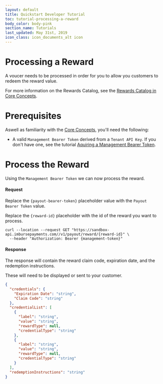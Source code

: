 ```yaml
---
layout: default
title: Quickstart Developer Tutorial
toc: tutorial-processing-a-reward
body_color: body-pink
section_name: Tutorials
last_updated: May 31st, 2019
icon_class: icon_documents_alt icon
---
```

# Processing a Reward
A voucer needs to be processed in order for you to allow you customers to redeem the reward value.

For more information on the Rewards Catalog, see the [Rewards Catalog in Core Concepts](/pages/guides/core-concepts/#rewards-catalog).

# Prerequisites
Aswell as familiarity with the [Core Concepts](/pages/guides/core-concepts), you'll need the following:

- A valid `Management Bearer Token` derived from a `Tenant API Key`. If you don't have one, see the tutorial [Aquiring a Management Bearer Token](#aquire-management-bearer-token).

# Process the Reward
Using the `Management Bearer Token` we can now process the reward.

#### Request
Replace the `{payout-bearer-token}` placeholder value with the `Payout Bearer Token` value.

Replace the `{reward-id}` placeholder with the id of the reward you want to process.

```curl
curl --location --request GET "https://sandbox-api.imbursepayments.com//v1/payout/reward/{reward-id}" \
  --header "Authorization: Bearer {management-token}"
```

#### Response
The response will contain the reward claim code, expiration date, and the redemption instructions.

These will need to be displayed or sent to your customer.

```json
{
  "credentials": {
    "Expiration Date": "string",
    "Claim Code": "string"
  },
  "credentialList": [
    {
      "label": "string",
      "value": "string",
      "rewardType": null,
      "credentialType": "string"
    },
    {
      "label": "string",
      "value": "string",
      "rewardType": null,
      "credentialType": "string"
    }
  ],
  "redemptionInstructions": "string"
}
```